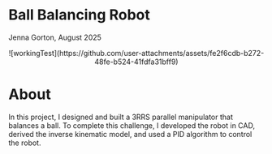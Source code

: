Ball Balancing Robot  
===
Jenna Gorton, August 2025

<div align="center">
  ![workingTest](https://github.com/user-attachments/assets/fe2f6cdb-b272-48fe-b524-41fdfa31bff9)
</div>


About
==

In this project, I designed and built a 3RRS parallel manipulator that balances a ball. To complete this challenge, I developed the robot in CAD, derived the inverse kinematic model, and used a PID algorithm to control the robot.



